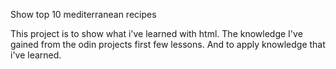 Show top 10 mediterranean recipes

This project is to show what i've learned with html. The knowledge I've gained from the odin projects first few lessons. And to apply knowledge that i've learned.
